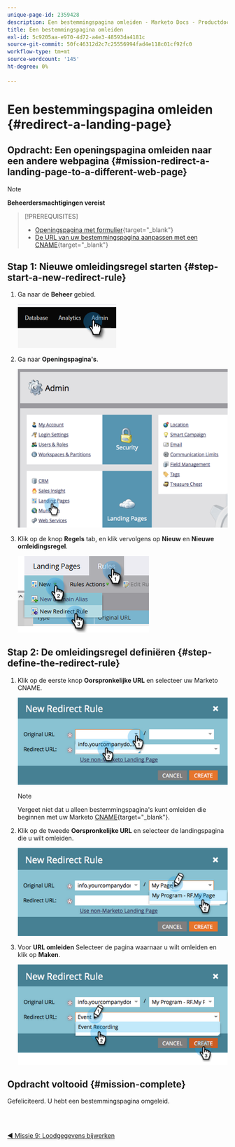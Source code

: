 ```yaml
---
unique-page-id: 2359428
description: Een bestemmingspagina omleiden - Marketo Docs - Productdocumentatie
title: Een bestemmingspagina omleiden
exl-id: 5c9205aa-e970-4d72-a4e3-48593da4181c
source-git-commit: 50fc46312d2c7c25556994fad4e118c01cf92fc0
workflow-type: tm+mt
source-wordcount: '145'
ht-degree: 0%

---
```


# Een bestemmingspagina omleiden {#redirect-a-landing-page}

## Opdracht: Een openingspagina omleiden naar een andere webpagina {#mission-redirect-a-landing-page-to-a-different-web-page}

>[!NOTE]
>
>**Beheerdersmachtigingen vereist**

>[!PREREQUISITES]
>
>* [Openingspagina met formulier](/help/marketo/getting-started/quick-wins/landing-page-with-a-form.md){target=&quot;_blank&quot;}
>* [De URL van uw bestemmingspagina aanpassen met een CNAME](/help/marketo/product-docs/demand-generation/landing-pages/landing-page-actions/customize-your-landing-page-urls-with-a-cname.md){target=&quot;_blank&quot;}


## Stap 1: Nieuwe omleidingsregel starten {#step-start-a-new-redirect-rule}

1. Ga naar de **Beheer** gebied.

   ![](assets/redirect-a-landing-page-1.png)

1. Ga naar **Openingspagina&#39;s**.

   ![](assets/redirect-a-landing-page-2.png)

1. Klik op de knop **Regels** tab, en klik vervolgens op **Nieuw** en **Nieuwe omleidingsregel**.

   ![](assets/redirect-a-landing-page-3.png)

## Stap 2: De omleidingsregel definiëren {#step-define-the-redirect-rule}

1. Klik op de eerste knop **Oorspronkelijke URL** en selecteer uw Marketo CNAME.

   ![](assets/redirect-a-landing-page-4.png)

   >[!NOTE]
   >
   >Vergeet niet dat u alleen bestemmingspagina&#39;s kunt omleiden die beginnen met uw Marketo [CNAME](/help/marketo/product-docs/demand-generation/landing-pages/landing-page-actions/customize-your-landing-page-urls-with-a-cname.md){target=&quot;_blank&quot;}.

1. Klik op de tweede **Oorspronkelijke URL** en selecteer de landingspagina die u wilt omleiden.

   ![](assets/redirect-a-landing-page-5.png)

1. Voor **URL omleiden** Selecteer de pagina waarnaar u wilt omleiden en klik op **Maken**.

   ![](assets/redirect-a-landing-page-6.png)

## Opdracht voltooid {#mission-complete}

Gefeliciteerd.  U hebt een bestemmingspagina omgeleid.

<br> 

[◄ Missie 9: Loodgegevens bijwerken](/help/marketo/getting-started/quick-wins/update-person-data.md)
